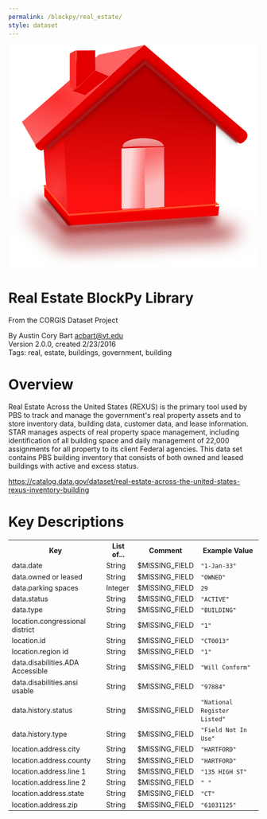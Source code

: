```yaml
---
permalink: /blockpy/real_estate/
style: dataset
---
```


<img class="img-thumbnail float-right"
     src="/images/datasets/real-estate-icon.png"
     alt="real estate icon"
     role="presentation">

# Real Estate BlockPy Library

<p class='lead'>From the CORGIS Dataset Project</p>

<span class='text-muted'>By Austin Cory Bart <acbart@vt.edu></span><br>
<span class='text-muted'>Version 2.0.0, created 2/23/2016</span><br>
<span class='text-muted'>Tags: real, estate, buildings, government, building</span>

# Overview

Real Estate Across the United States (REXUS) is the primary tool used by PBS to track and manage the government's real property assets and to store inventory data, building data, customer data, and lease information. STAR manages aspects of real property space management, including identification of all building space and daily management of 22,000 assignments for all property to its client Federal agencies. This data set contains PBS building inventory that consists of both owned and leased buildings with active and excess status.



<https://catalog.data.gov/dataset/real-estate-across-the-united-states-rexus-inventory-building>




# Key Descriptions
    
<table class='table table-condensed table-striped table-bordered table-hover'>
<tr>
    <th class=''>Key</th>
    <th class=''>List of...</th>
    <th class=''>Comment</th>
    <th class=''>Example Value</th>
</tr>

<tr>
    <td>data.date</td>
    <td>String</td> 
    <td>$MISSING_FIELD</td>
    <td><code>"1-Jan-33"</code></td>
</tr>

<tr>
    <td>data.owned or leased</td>
    <td>String</td> 
    <td>$MISSING_FIELD</td>
    <td><code>"OWNED"</code></td>
</tr>

<tr>
    <td>data.parking spaces</td>
    <td>Integer</td> 
    <td>$MISSING_FIELD</td>
    <td><code>29</code></td>
</tr>

<tr>
    <td>data.status</td>
    <td>String</td> 
    <td>$MISSING_FIELD</td>
    <td><code>"ACTIVE"</code></td>
</tr>

<tr>
    <td>data.type</td>
    <td>String</td> 
    <td>$MISSING_FIELD</td>
    <td><code>"BUILDING"</code></td>
</tr>

<tr>
    <td>location.congressional district</td>
    <td>String</td> 
    <td>$MISSING_FIELD</td>
    <td><code>"1"</code></td>
</tr>

<tr>
    <td>location.id</td>
    <td>String</td> 
    <td>$MISSING_FIELD</td>
    <td><code>"CT0013"</code></td>
</tr>

<tr>
    <td>location.region id</td>
    <td>String</td> 
    <td>$MISSING_FIELD</td>
    <td><code>"1"</code></td>
</tr>

<tr>
    <td>data.disabilities.ADA Accessible</td>
    <td>String</td> 
    <td>$MISSING_FIELD</td>
    <td><code>"Will Conform"</code></td>
</tr>

<tr>
    <td>data.disabilities.ansi usable</td>
    <td>String</td> 
    <td>$MISSING_FIELD</td>
    <td><code>"97884"</code></td>
</tr>

<tr>
    <td>data.history.status</td>
    <td>String</td> 
    <td>$MISSING_FIELD</td>
    <td><code>"National Register Listed"</code></td>
</tr>

<tr>
    <td>data.history.type</td>
    <td>String</td> 
    <td>$MISSING_FIELD</td>
    <td><code>"Field Not In Use"</code></td>
</tr>

<tr>
    <td>location.address.city</td>
    <td>String</td> 
    <td>$MISSING_FIELD</td>
    <td><code>"HARTFORD"</code></td>
</tr>

<tr>
    <td>location.address.county</td>
    <td>String</td> 
    <td>$MISSING_FIELD</td>
    <td><code>"HARTFORD"</code></td>
</tr>

<tr>
    <td>location.address.line 1</td>
    <td>String</td> 
    <td>$MISSING_FIELD</td>
    <td><code>"135 HIGH ST"</code></td>
</tr>

<tr>
    <td>location.address.line 2</td>
    <td>String</td> 
    <td>$MISSING_FIELD</td>
    <td><code>" "</code></td>
</tr>

<tr>
    <td>location.address.state</td>
    <td>String</td> 
    <td>$MISSING_FIELD</td>
    <td><code>"CT"</code></td>
</tr>

<tr>
    <td>location.address.zip</td>
    <td>String</td> 
    <td>$MISSING_FIELD</td>
    <td><code>"61031125"</code></td>
</tr>

</table>